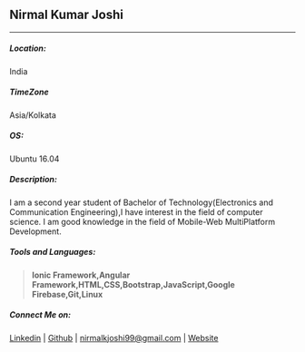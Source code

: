 
## Nirmal Kumar Joshi
***
##### Location: 

India

##### TimeZone

 Asia/Kolkata
 
##### OS:

Ubuntu 16.04

##### Description:

I am a second year student of Bachelor of Technology(Electronics and Communication Engineering),I have interest in the field
of computer science. I am good knowledge in the field of Mobile-Web MultiPlatform Development.

##### Tools and Languages:

> **Ionic Framework,Angular Framework,HTML,CSS,Bootstrap,JavaScript,Google Firebase,Git,Linux**

##### Connect Me on:

[Linkedin](https://www.linkedin.com/in/nirmal-kumar-joshi-052120138/) | [Github](https://github.com/NirmalKumarJoshi/) | nirmalkjoshi99@gmail.com | [Website](https://nirmalkumarjoshi03.wordpress.com)
